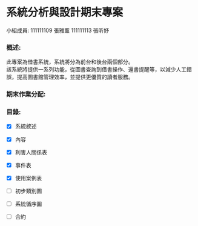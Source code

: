 # 系統分析與設計期末專案 
小組成員:
111111109 張雅薰 111111113 張昕妤

### 概述:<br>
此專案為借書系統，系統將分為前台和後台兩個部分。<br>
該系統將提供一系列功能，從圖書查詢到借書操作、還書提醒等，以減少人工錯誤，提高圖書館管理效率，並提供更優質的讀者服務。


### 期末作業分配:
            

### 目錄: 
- [x] 系統敘述
- [x] 內容
- [x] 利害人關係表  
- [x] 事件表
- [x] 使用案例表
- [ ] 初步類別圖
- [ ] 系統循序圖
- [ ] 合約
  


